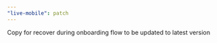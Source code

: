```yaml
---
"live-mobile": patch
---
```


Copy for recover during onboarding flow to be updated to latest version
